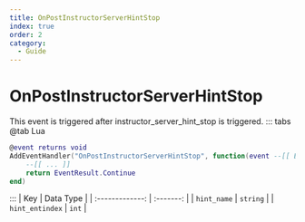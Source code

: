 ```yaml
---
title: OnPostInstructorServerHintStop
index: true
order: 2
category:
  - Guide
---
```


# OnPostInstructorServerHintStop
This event is triggered after instructor_server_hint_stop is triggered.
::: tabs
@tab Lua
```lua
@event returns void
AddEventHandler("OnPostInstructorServerHintStop", function(event --[[ Event ]])
    --[[ ... ]]
    return EventResult.Continue
end)
```

:::
|       Key       | Data Type |
| :-------------: | :-------: |
|   `hint_name`   |  `string` |
| `hint_entindex` |   `int`   |